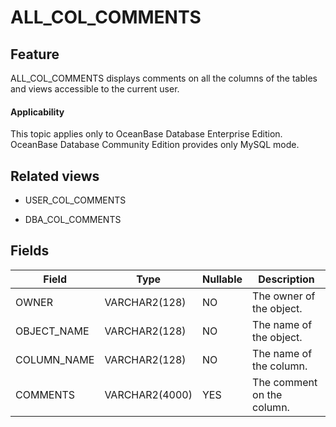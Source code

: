 # ALL_COL_COMMENTS

## Feature

ALL_COL_COMMENTS displays comments on all the columns of the tables and views accessible to the current user.

<main id="notice" >
    <h4>Applicability</h4>
    <p>This topic applies only to OceanBase Database Enterprise Edition. OceanBase Database Community Edition provides only MySQL mode. </p>
  </main>

## Related views

* USER_COL_COMMENTS

* DBA_COL_COMMENTS

## Fields

| **Field**   | **Type**       | **Nullable** | **Description**            |
|-------------|----------------|--------------|----------------------------|
| OWNER       | VARCHAR2(128)  | NO           | The owner of the object.   |
| OBJECT_NAME | VARCHAR2(128)  | NO           | The name of the object.    |
| COLUMN_NAME | VARCHAR2(128)  | NO           | The name of the column.    |
| COMMENTS    | VARCHAR2(4000) | YES          | The comment on the column. |
